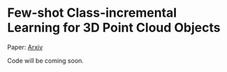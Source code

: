 # Few-shot Class-incremental Learning for 3D Point Cloud Objects

Paper: [Arxiv](https://arxiv.org/abs/2205.15225)

Code will be coming soon.

